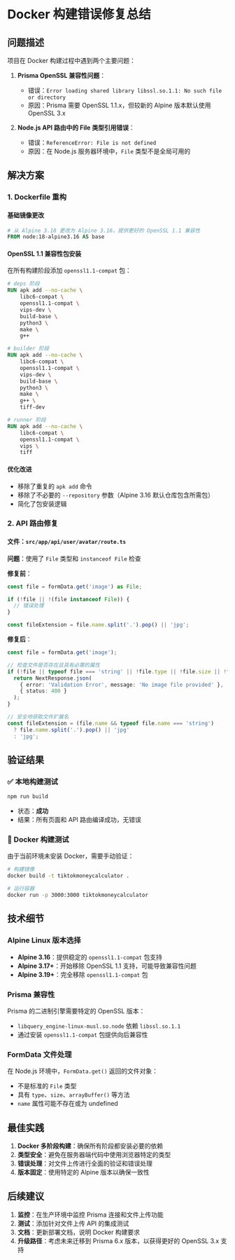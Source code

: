 # Docker 构建错误修复总结

## 问题描述

项目在 Docker 构建过程中遇到两个主要问题：

1. **Prisma OpenSSL 兼容性问题**：
   - 错误：`Error loading shared library libssl.so.1.1: No such file or directory`
   - 原因：Prisma 需要 OpenSSL 1.1.x，但较新的 Alpine 版本默认使用 OpenSSL 3.x

2. **Node.js API 路由中的 File 类型引用错误**：
   - 错误：`ReferenceError: File is not defined`
   - 原因：在 Node.js 服务器环境中，`File` 类型不是全局可用的

## 解决方案

### 1. Dockerfile 重构

#### 基础镜像更改
```dockerfile
# 从 Alpine 3.18 更改为 Alpine 3.16，提供更好的 OpenSSL 1.1 兼容性
FROM node:18-alpine3.16 AS base
```

#### OpenSSL 1.1 兼容性包安装
在所有构建阶段添加 `openssl1.1-compat` 包：

```dockerfile
# deps 阶段
RUN apk add --no-cache \
    libc6-compat \
    openssl1.1-compat \
    vips-dev \
    build-base \
    python3 \
    make \
    g++

# builder 阶段
RUN apk add --no-cache \
    libc6-compat \
    openssl1.1-compat \
    vips-dev \
    build-base \
    python3 \
    make \
    g++ \
    tiff-dev

# runner 阶段
RUN apk add --no-cache \
    libc6-compat \
    openssl1.1-compat \
    vips \
    tiff
```

#### 优化改进
- 移除了重复的 `apk add` 命令
- 移除了不必要的 `--repository` 参数（Alpine 3.16 默认仓库包含所需包）
- 简化了包安装逻辑

### 2. API 路由修复

#### 文件：`src/app/api/user/avatar/route.ts`

**问题**：使用了 `File` 类型和 `instanceof File` 检查

**修复前**：
```typescript
const file = formData.get('image') as File;

if (!file || !(file instanceof File)) {
  // 错误处理
}

const fileExtension = file.name.split('.').pop() || 'jpg';
```

**修复后**：
```typescript
const file = formData.get('image');

// 检查文件是否存在且具有必需的属性
if (!file || typeof file === 'string' || !file.type || !file.size || !file.arrayBuffer) {
  return NextResponse.json(
    { error: 'Validation Error', message: 'No image file provided' },
    { status: 400 }
  );
}

// 安全地获取文件扩展名
const fileExtension = (file.name && typeof file.name === 'string') 
  ? file.name.split('.').pop() || 'jpg'
  : 'jpg';
```

## 验证结果

### ✅ 本地构建测试
```bash
npm run build
```
- 状态：**成功**
- 结果：所有页面和 API 路由编译成功，无错误

### 🔄 Docker 构建测试
由于当前环境未安装 Docker，需要手动验证：

```bash
# 构建镜像
docker build -t tiktokmoneycalculator .

# 运行容器
docker run -p 3000:3000 tiktokmoneycalculator
```

## 技术细节

### Alpine Linux 版本选择
- **Alpine 3.16**：提供稳定的 `openssl1.1-compat` 包支持
- **Alpine 3.17+**：开始移除 OpenSSL 1.1 支持，可能导致兼容性问题
- **Alpine 3.19+**：完全移除 `openssl1.1-compat` 包

### Prisma 兼容性
Prisma 的二进制引擎需要特定的 OpenSSL 版本：
- `libquery_engine-linux-musl.so.node` 依赖 `libssl.so.1.1`
- 通过安装 `openssl1.1-compat` 包提供向后兼容性

### FormData 文件处理
在 Node.js 环境中，`FormData.get()` 返回的文件对象：
- 不是标准的 `File` 类型
- 具有 `type`、`size`、`arrayBuffer()` 等方法
- `name` 属性可能不存在或为 undefined

## 最佳实践

1. **Docker 多阶段构建**：确保所有阶段都安装必要的依赖
2. **类型安全**：避免在服务器端代码中使用浏览器特定的类型
3. **错误处理**：对文件上传进行全面的验证和错误处理
4. **版本固定**：使用特定的 Alpine 版本以确保一致性

## 后续建议

1. **监控**：在生产环境中监控 Prisma 连接和文件上传功能
2. **测试**：添加针对文件上传 API 的集成测试
3. **文档**：更新部署文档，说明 Docker 构建要求
4. **升级路径**：考虑未来迁移到 Prisma 6.x 版本，以获得更好的 OpenSSL 3.x 支持